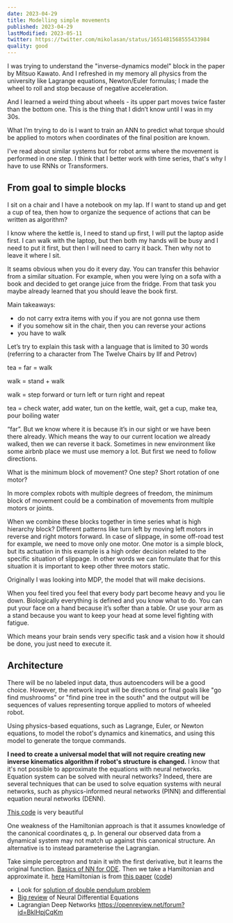```yaml
---
date: 2023-04-29
title: Modelling simple movements 
published: 2023-04-29
lastModified: 2023-05-11
twitter: https://twitter.com/mikolasan/status/1651481568555433984
quality: good
---
```


I was trying to understand the "inverse-dynamics model" block in the paper by Mitsuo Kawato. And I refreshed in my memory all physics from the university like Lagrange equations, Newton/Euler formulas; I made the wheel to roll and stop because of negative acceleration.

And I learned a weird thing about wheels - its upper part moves twice faster than the bottom one. This is the thing that I didn’t know until I was in my 30s.

What I’m trying to do is I want to train an ANN to predict what torque should be applied to motors when coordinates of the final position are known.

I’ve read about similar systems but for robot arms where the movement is performed in one step. I think that I better work with time series, that's why I have to use RNNs or Transformers.


## From goal to simple blocks

I sit on a chair and I have a notebook on my lap. If I want to stand up and get a cup of tea, then how to organize the sequence of actions that can be written as algorithm?

I know where the kettle is, I need to stand up first, I will put the laptop aside first. I can walk with the laptop, but then both my hands will be busy and I need to put it first, but then I will need to carry it back. Then why not to leave it where I sit.

It seams obvious when you do it every day. You can transfer this behavior from a similar situation. For example, when you were lying on a sofa with a book and decided to get orange juice from the fridge. From that task you maybe already learned that you should leave the book first.

Main takeaways:

- do not carry extra items with you if you are not gonna use them
- if you somehow sit in the chair, then you can reverse your actions
- you have to walk

Let’s try to explain this task with a language that is limited to 30 words (referring to a character from The Twelve Chairs by Ilf and Petrov)

tea = far = walk

walk = stand + walk

walk = step forward or turn left or turn right and repeat

tea = check water, add water, tun on the kettle, wait, get a cup, make tea, pour boiling water

“far”. But we know where it is because it’s in our sight or we have been there already. Which means the way to our current location we already walked, then we can reverse it back. Sometimes in new environment like some airbnb place we must use memory a lot. But first we need to follow directions. 

What is the minimum block of movement? One step? Short rotation of one motor?

In more complex robots with multiple degrees of freedom, the minimum block of movement could be a combination of movements from multiple motors or joints.

When we combine these blocks together in time series what is high hierarchy block? Different patterns like turn left by moving left motors in reverse and right motors forward. In case of slippage, in some off-road test for example, we need to move only one motor. One motor is a simple block, but its actuation in this example is a high order decision related to the specific situation of slippage. In other words we can formulate that for this situation it is important to keep other three motors static.

Originally I was looking into MDP, the model that will make decisions. 

When you feel tired you feel that every body part become heavy and you lie down. Biologically everything is defined and you know what to do. You can put your face on a hand because it’s softer than a table. Or use your arm as a stand because you want to keep your head at some level fighting with fatigue.

Which means your brain sends very specific task and a vision how it should be done, you just need to execute it.


## Architecture

There will be no labeled input data, thus autoencoders will be a good choice. However, the network input will be directions or final goals like "go find mushrooms" or "find pine tree in the south" and the output will be sequences of values representing torque applied to motors of wheeled robot.

Using physics-based equations, such as Lagrange, Euler, or Newton equations, to model the robot's dynamics and kinematics, and using this model to generate the torque commands.

**I need to create a universal model that will not require creating new inverse kinematics algorithm if robot's structure is changed.** I know that it's not possible to approximate the equations with neural networks. Equation system can be solved with neural networks? Indeed, there are several techniques that can be used to solve equation systems with neural networks, such as physics-informed neural networks (PINN) and differential equation neural networks (DENN).

[This code](https://github.com/maziarraissi/PINNs/blob/master/main/discrete_time_identification%20(KdV)/KdV.py) is very beautiful

One weakness of the Hamiltonian approach is that it assumes knowledge of the canonical coordinates q, p. In general our observed data from a dynamical system may not match up against this canonical structure. An alternative is to instead parameterise the Lagrangian.

Take simple perceptron and train it with the first derivative, but it learns the original function. [Basics of NN for ODE](https://colab.research.google.com/drive/12ztGwxR1TK8Ka6H3bOsSt57kB71ieQ-W?usp=sharing).
Then we take a Hamiltonian and approximate it. [here](https://greydanus.github.io/2019/05/15/hamiltonian-nns/)
Hamiltonian is from [this paper](https://arxiv.org/abs/1909.12077) ([code](https://github.com/Physics-aware-AI/Symplectic-ODENet)) 


- Look for [solution of double pendulum problem](https://arxiv.org/abs/2009.09457)
- [Big review](https://arxiv.org/abs/2202.02435) of Neural Differential Equations
- Lagrangian Deep Networks https://openreview.net/forum?id=BklHpjCqKm